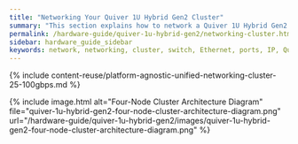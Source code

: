 ```yaml
---
title: "Networking Your Quiver 1U Hybrid Gen2 Cluster"
summary: "This section explains how to network a Quiver 1U Hybrid Gen2 cluster."
permalink: /hardware-guide/quiver-1u-hybrid-gen2/networking-cluster.html
sidebar: hardware_guide_sidebar
keywords: network, networking, cluster, switch, Ethernet, ports, IP, Quiver 1U Hybrid Gen2
---
```


{% include content-reuse/platform-agnostic-unified-networking-cluster-25-100gbps.md %}

{% include image.html alt="Four-Node Cluster Architecture Diagram" file="quiver-1u-hybrid-gen2-four-node-cluster-architecture-diagram.png" url="/hardware-guide/quiver-1u-hybrid-gen2/images/quiver-1u-hybrid-gen2-four-node-cluster-architecture-diagram.png" %}
